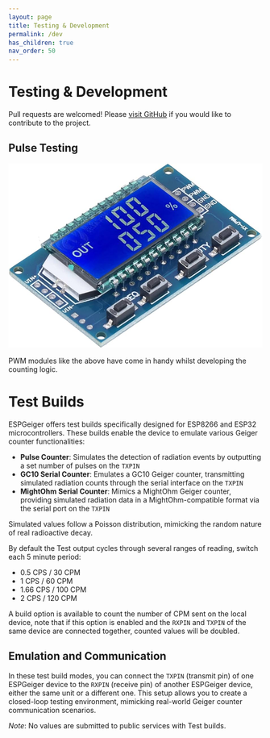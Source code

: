 ```yaml
---
layout: page
title: Testing & Development
permalink: /dev
has_children: true
nav_order: 50
---
```


# Testing & Development

Pull requests are welcomed! Please [visit GitHub](https://github.com/steadramon/ESPGeiger) if you would like to contribute to the project.

## Pulse Testing

![PWM module](img/pwmmodule.jpg)

PWM modules like the above have come in handy whilst developing the counting logic.

# Test Builds

ESPGeiger offers test builds specifically designed for ESP8266 and ESP32 microcontrollers. These builds enable the device to emulate various Geiger counter functionalities:

- __Pulse Counter__: Simulates the detection of radiation events by outputting a set number of pulses on the `TXPIN`
- __GC10 Serial Counter__: Emulates a GC10 Geiger counter, transmitting simulated radiation counts through the serial interface on the `TXPIN`
- __MightOhm Serial Counter__: Mimics a MightOhm Geiger counter, providing simulated radiation data in a MightOhm-compatible format via the serial port on the `TXPIN`

Simulated values follow a Poisson distribution, mimicking the random nature of real radioactive decay.

By default the Test output cycles through several ranges of reading, switch each 5 minute period:

- 0.5 CPS / 30 CPM
- 1 CPS / 60 CPM
- 1.66 CPS / 100 CPM
- 2 CPS / 120 CPM

A build option is available to count the number of CPM sent on the local device, note that if this option is enabled and the `RXPIN` and `TXPIN` of the same device are connected together, counted values will be doubled.

## Emulation and Communication

In these test build modes, you can connect the `TXPIN` (transmit pin) of one ESPGeiger device to the `RXPIN` (receive pin) of another ESPGeiger device, either the same unit or a different one. This setup allows you to create a closed-loop testing environment, mimicking real-world Geiger counter communication scenarios.

_Note_: No values are submitted to public services with Test builds.